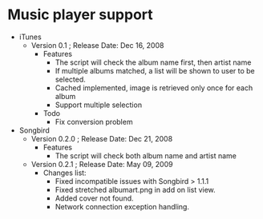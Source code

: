 # Music player support #
  * iTunes
    * Version 0.1 ; Release Date: Dec 16, 2008
      * Features
        * The script will check the album name first, then artist name
        * If multiple albums matched, a list will be shown to user to be selected.
        * Cached implemented, image is retrieved only once for each album
        * Support multiple selection
      * Todo
        * Fix conversion problem
  * Songbird
    * Version 0.2.0 ; Release Date: Dec 21, 2008
      * Features
        * The script will check both album name and artist name
    * Version 0.2.1 ; Release Date: May 09, 2009
      * Changes list:
        * Fixed incompatible issues with Songbird > 1.1.1
        * Fixed stretched albumart.png in add on list view.
        * Added cover not found.
        * Network connection exception handling.
